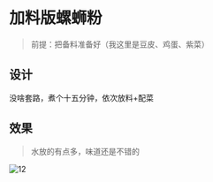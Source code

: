 # 加料版螺蛳粉

> 前提：把备料准备好（我这里是豆皮、鸡蛋、紫菜）

## 设计

没啥套路，煮个十五分钟，依次放料+配菜

## 效果
> 水放的有点多，味道还是不错的

![12](https://www.robot-shadow.cn/src/pkg/just_cookie/docs/src/12.jpg)
